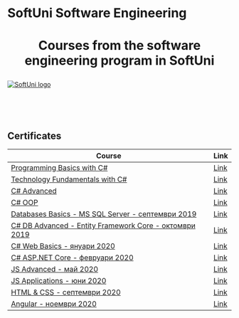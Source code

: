 # SoftUni Software Engineering
# <p align="center">Courses from the software engineering program in SoftUni<p>

<a href="https://softuni.bg/trainings/courses" rel="Courses">  ![SoftUni logo][logo] <a/>

[logo]: http://innovationstarterbox.bg/wp-content/uploads/2016/05/Softuni_logo_trasparent.png "Logo Title Text 2"

<br/>
<br/>
<br/>

<h2> Certificates </h2>

|**Course**|**Link**| 
|---|---|
|<a href="https://softuni.bg/trainings/2073/programming-basics-with-csharp-september-2018" > Programming Basics with C# </a>   | <a href="https://softuni.bg/certificates/details/59061/be83707c" target="_blank"> Link</a> |
|<a href="https://softuni.bg/trainings/2237/technology-fundamentals-with-csharp-january-2019"> Technology Fundamentals with C# </a>| <a href="https://softuni.bg/trainings/2056/technology-fundamental-september-2018" target="_blank"> Link</a> |
|<a href="https://softuni.bg/trainings/2348/csharp-advanced-may-2019"> C# Advanced </a>| <a href="https://softuni.bg/trainings/2243/csharp-advanced-january-2019" target="_blank"> Link</a> |
|<a href="https://softuni.bg/trainings/2349/csharp-oop-june-2019"> C# OOP </a>| <a href="https://softuni.bg/trainings/2244/csharp-oop-february-2019/" target="_blank"> Link</a> |
|<a href="https://softuni.bg/trainings/2495/databases-basics-ms-sql-server-september-2019" > Databases Basics - MS SQL Server - септември 2019 </a>   | <a href="https://softuni.bg/trainings/2495/databases-basics-ms-sql-server-september-2019" target="_blank"> Link</a> |
|<a href="https://softuni.bg/trainings/2457/entity-framework-core-october-2019" > C# DB Advanced - Entity Framework Core - октомври 2019 </a>   | <a href="https://softuni.bg/trainings/2251/databases-advanced-entity-framework-february-2019" target="_blank"> Link</a> |
|<a href="https://softuni.bg/trainings/2613/csharp-web-basics-january-2020?fbclid=IwAR3JWpdukLXpnMuhY8H6YbGm0xtCRFJGHIbkPljyekc3pW1i8u3tIFIu2qk#lesson-14159" > C# Web Basics - януари 2020 </a>   | <a href="https://softuni.bg/trainings/2355/csharp-web-basics-may-2019/internal#lesson-11908" target="_blank"> Link</a> |
|<a href="https://softuni.bg/trainings/2796/asp-net-core-february-2020" > C# ASP.NET Core - февруари 2020 </a>   | <a href="https://softuni.bg/trainings/2419/asp-net-core-mvc-june-2019" target="_blank"> Link</a> |
|<a href="https://softuni.bg/trainings/2838/js-advanced-may-2020#lesson-15406" > JS Advanced - май 2020 </a>   | <a href="https://softuni.bg/trainings/3011/js-advanced-september-2020/internal#lesson-16715" target="_blank"> Link</a> |
|<a href="https://softuni.bg/trainings/2840/js-applications-june-2020#lesson-15438" > JS Applications - юни 2020 </a>   | <a href="https://softuni.bg/trainings/2840/js-applications-june-2020#lesson-15438" target="_blank"> Link</a> |
|<a href="https://softuni.bg/trainings/3122/html-and-css-september-2020/internal" > HTML & CSS - септември 2020 </a>   | <a href="https://softuni.bg/trainings/3122/html-and-css-september-2020/internal" target="_blank"> Link</a> |
|<a href="https://softuni.bg/trainings/3249/angular-november-2020/internal#lesson-22291" > Angular - ноември 2020 </a>   | <a href="https://softuni.bg/trainings/2760/angular-january-2020#lesson-14700" target="_blank"> Link</a> |



